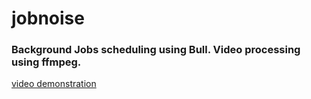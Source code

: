# jobnoise

### Background Jobs scheduling using Bull. Video processing using ffmpeg.

[video demonstration](https://drive.google.com/file/d/1NFT7FkxH7YoUSfU3nKoO-iy3oV3Ir6cx/view)
